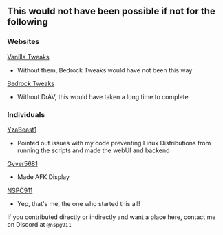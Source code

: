## This would not have been possible if not for the following

### Websites
[Vanilla Tweaks](https://vanillatweaks.net)
- Without them, Bedrock Tweaks would have not been this way

[Bedrock Tweaks](https://bedrocktweaks.net)
- Without DrAV, this would have taken a long time to complete

### Individuals<br>
[YzaBeast1](https://github.com/yzabeast1)
- Pointed out issues with my code preventing Linux Distributions from running the scripts and made the webUI and backend

[Gyver5681](https://www.twitch.tv/gyver5681)
- Made AFK Display

[NSPC911](https://github.com/NSPC911)
- Yep, that's me, the one who started this all!

If you contributed directly or indirectly and want a place here, contact me on Discord at `@nspg911`